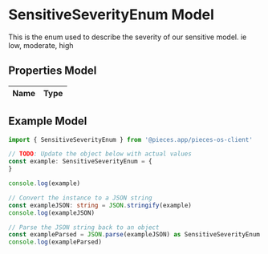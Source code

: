 
# SensitiveSeverityEnum Model

This is the enum used to describe the severity of our sensitive model. ie low, moderate, high

## Properties Model

Name | Type
------------ | -------------

## Example Model

```typescript
import { SensitiveSeverityEnum } from '@pieces.app/pieces-os-client'

// TODO: Update the object below with actual values
const example: SensitiveSeverityEnum = {
}

console.log(example)

// Convert the instance to a JSON string
const exampleJSON: string = JSON.stringify(example)
console.log(exampleJSON)

// Parse the JSON string back to an object
const exampleParsed = JSON.parse(exampleJSON) as SensitiveSeverityEnum
console.log(exampleParsed)
```


